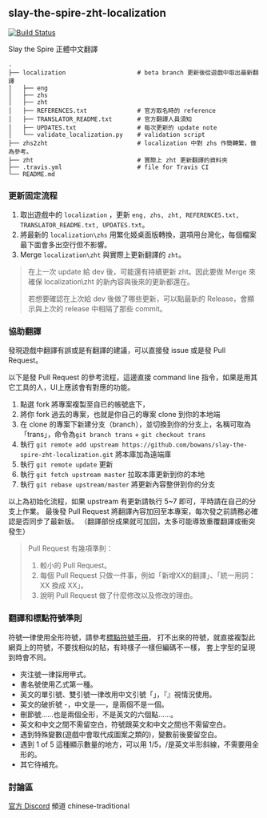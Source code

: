 ## slay-the-spire-zht-localization
[![Build Status](https://travis-ci.org/bowans/slay-the-spire-zht-localization.svg?branch=master)](https://travis-ci.org/bowans/slay-the-spire-zht-localization)

Slay the Spire 正體中文翻譯

    .
    ├── localization                    # beta branch 更新後從遊戲中取出最新翻譯
    │   ├── eng
    │   ├── zhs
    │   ├── zht
    │   ├── REFERENCES.txt              # 官方取名時的 reference
    │   ├── TRANSLATOR_README.txt       # 官方翻譯人員須知
    │   ├── UPDATES.txt                 # 每次更新的 update note
    │   └── validate_localization.py    # validation script
    ├── zhs2zht                         # localization 中對 zhs 作簡轉繁，做為參考。
    ├── zht                             # 實際上 zht 更新翻譯的資料夾
    ├── .travis.yml                     # file for Travis CI
    └── README.md

### 更新固定流程

1. 取出遊戲中的 ```localization``` ，更新 ```eng, zhs, zht, REFERENCES.txt, TRANSLATOR_README.txt, UPDATES.txt```。
2. 將最新的 ```localization\zhs``` 用繁化姬桌面版轉換，選項用台灣化，每個檔案最下面會多出空行但不影響。
3. Merge ```localization\zht``` 與實際上更新翻譯的 ```zht```。
> 在上一次 update 給 dev 後，可能還有持續更新 zht。因此要做 Merge 來確保 localization\zht 的新內容與後來的更新都還在。
> 
> 若想要確認在上次給 dev 後做了哪些更新，可以點最新的 Release，會顯示與上次的 release 中相隔了那些 commit。

### 協助翻譯

發現遊戲中翻譯有誤或是有翻譯的建議，可以直接發 issue 或是發 Pull Request。

以下是發 Pull Request 的參考流程，這邊直接 command line 指令，如果是用其它工具的人，UI上應該會有對應的功能。

1. 點選 fork 將專案複製至自已的帳號底下，
2. 將你 fork 過去的專案，也就是你自己的專案 clone 到你的本地端
3. 在 clone 的專案下新建分支（branch），並切換到你的分支上，名稱可取為「trans」，命令為`git branch trans` + `git checkout trans`
4. 執行 `git remote add upstream https://github.com/bowans/slay-the-spire-zht-localization.git` 將本庫加為遠端庫
5. 執行 `git remote update` 更新
6. 執行 `git fetch upstream master` 拉取本庫更新到你的本地
7. 執行 `git rebase upstream/master` 將更新內容整併到你的分支

以上為初始化流程，如果 upstream 有更新請執行 5~7 即可，平時請在自己的分支上作業。
最後發 Pull Request 將翻譯內容加回至本專案，每次發之前請務必確認是否同步了最新版。
（翻譯部份成果就可加回，太多可能導致重覆翻譯或衝突發生）
> Pull Request 有幾項準則：
> 1. 較小的 Pull Request。
> 2. 每個 Pull Request 只做一件事，例如「新增XX的翻譯」、「統一用詞：XX 換成 XX」。
> 3. 說明 Pull Request 做了什麼修改以及修改的理由。

### 翻譯和標點符號準則

符號一律使用全形符號，請參考[標點符號手冊](http://language.moe.gov.tw/001/Upload/FILES/SITE_CONTENT/M0001/HAU/haushou.htm)，
打不出來的符號，就直接複製此網頁上的符號，不要找相似的貼，有時樣子一樣但編碼不一樣，
套上字型的呈現到時會不同。

* 夾注號一律採用甲式。
* 書名號使用乙式第一種。
* 英文的單引號、雙引號一律改用中文引號「」，『』視情況使用。
* 英文的破折號 -，中文是──，是兩個不是一個。
* 刪節號……也是兩個全形，不是英文的六個點......。
* 英文和中文之間不需留空白，符號跟英文和中文之間也不需留空白。
* 遇到特殊變數(遊戲中會取代成圖案之類的)，變數前後要留空白。
* 遇到 1 of 5 這種顯示數量的地方，可以用 1/5，/是英文半形斜線，不需要用全形的。
* 其它待補充。

### 討論區

[官方 Discord](https://steamcommunity.com/linkfilter/?url=http://discord.gg/slaythespire) 頻道 chinese-traditional
